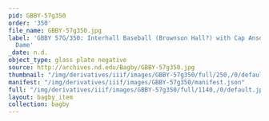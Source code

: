 ```yaml
---
pid: GBBY-57g350
order: '350'
file_name: GBBY-57g350.jpg
label: 'GBBY 57G/350: Interhall Baseball (Brownson Hall?) with Cap Anson (?) - Notre
  Dame'
_date: n.d.
object_type: glass plate negative
source: http://archives.nd.edu/Bagby/GBBY-57g350.jpg
thumbnail: "/img/derivatives/iiif/images/GBBY-57g350/full/250,/0/default.jpg"
manifest: "/img/derivatives/iiif/images/GBBY-57g350/manifest.json"
full: "/img/derivatives/iiif/images/GBBY-57g350/full/1140,/0/default.jpg"
layout: bagby_item
collection: bagby
---
```

